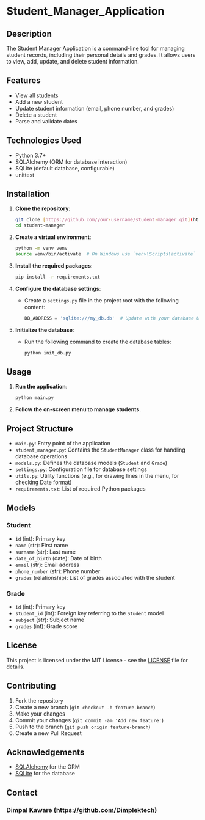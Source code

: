 # Student_Manager_Application

## Description

The Student Manager Application is a command-line tool for managing student records, including their personal details and grades. It allows users to view, add, update, and delete student information.

## Features

- View all students
- Add a new student
- Update student information (email, phone number, and grades)
- Delete a student
- Parse and validate dates

## Technologies Used

- Python 3.7+
- SQLAlchemy (ORM for database interaction)
- SQLite (default database, configurable)
-  unittest

## Installation

1. **Clone the repository**:

    ```bash
    git clone [https://github.com/your-username/student-manager.git](https://github.com/Dimplektech/Student_Manager_Application.git)
    cd student-manager
    ```

2. **Create a virtual environment**:

    ```bash
    python -m venv venv
    source venv/bin/activate  # On Windows use `venv\Scripts\activate`
    ```

3. **Install the required packages**:

    ```bash
    pip install -r requirements.txt
    ```

4. **Configure the database settings**:

    - Create a `settings.py` file in the project root with the following content:

        ```python
        DB_ADDRESS = 'sqlite:///my_db.db'  # Update with your database URL if using a different database
        ```

5. **Initialize the database**:

    - Run the following command to create the database tables:

        ```bash
        python init_db.py
        ```

## Usage

1. **Run the application**:

    ```bash
    python main.py
    ```

2. **Follow the on-screen menu to manage students**.

## Project Structure

- `main.py`: Entry point of the application
- `student_manager.py`: Contains the `StudentManager` class for handling database operations
- `models.py`: Defines the database models (`Student` and `Grade`)
- `settings.py`: Configuration file for database settings
- `utils.py`: Utility functions (e.g., for drawing lines in the menu, for checking Date format)
- `requirements.txt`: List of required Python packages

## Models

### Student

- `id` (int): Primary key
- `name` (str): First name
- `surname` (str): Last name
- `date_of_birth` (date): Date of birth
- `email` (str): Email address
- `phone_number` (str): Phone number
- `grades` (relationship): List of grades associated with the student

### Grade

- `id` (int): Primary key
- `student_id` (int): Foreign key referring to the `Student` model
- `subject` (str): Subject name
- `grades` (int): Grade score

## License

This project is licensed under the MIT License - see the [LICENSE](LICENSE) file for details.

## Contributing

1. Fork the repository
2. Create a new branch (`git checkout -b feature-branch`)
3. Make your changes
4. Commit your changes (`git commit -am 'Add new feature'`)
5. Push to the branch (`git push origin feature-branch`)
6. Create a new Pull Request

## Acknowledgements

- [SQLAlchemy](https://www.sqlalchemy.org/) for the ORM
- [SQLite](https://www.sqlite.org/) for the database

## Contact

### Dimpal Kaware (https://github.com/Dimplektech)

